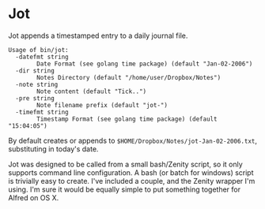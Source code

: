 # Jot

Jot appends a timestamped entry to a daily journal file.


```
Usage of bin/jot:
  -datefmt string
    	Date Format (see golang time package) (default "Jan-02-2006")
  -dir string
    	Notes Directory (default "/home/user/Dropbox/Notes")
  -note string
    	Note content (default "Tick..")
  -pre string
    	Note filename prefix (default "jot-")
  -timefmt string
    	Timestamp Format (see golang time package) (default "15:04:05")
```

By default creates or appends to `$HOME/Dropbox/Notes/jot-Jan-02-2006.txt`,
substituting in today's date.

Jot was designed to be called from a small bash/Zenity script, so it only
supports command line configuration. A bash (or batch for windows) script is 
trivially easy to create. I've included a couple, and the Zenity wrapper I'm
using. I'm sure it would be equally simple to put something together for Alfred
on OS X.
